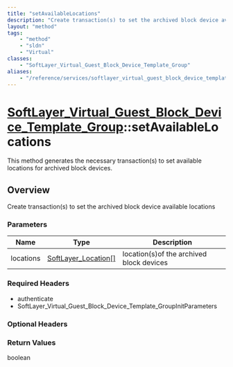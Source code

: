 ```yaml
---
title: "setAvailableLocations"
description: "Create transaction(s) to set the archived block device available locations"
layout: "method"
tags:
    - "method"
    - "sldn"
    - "Virtual"
classes:
    - "SoftLayer_Virtual_Guest_Block_Device_Template_Group"
aliases:
    - "/reference/services/softlayer_virtual_guest_block_device_template_group/setAvailableLocations"
---
```

# [SoftLayer_Virtual_Guest_Block_Device_Template_Group](/reference/services/SoftLayer_Virtual_Guest_Block_Device_Template_Group)::setAvailableLocations

This method generates the necessary transaction(s) to set available locations for archived block devices. 


## Overview 
Create transaction(s) to set the archived block device available locations

### Parameters 
|Name | Type | Description |
| --- | --- | --- |
|locations| <a href='/reference/datatypes/SoftLayer_Location'>SoftLayer_Location[] </a>| location(s)of the archived block devices|


### Required Headers
* authenticate
* SoftLayer_Virtual_Guest_Block_Device_Template_GroupInitParameters

### Optional Headers

### Return Values
boolean


